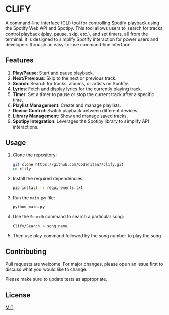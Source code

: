 # CLIFY

A command-line interface (CLI) tool for controlling Spotify playback using the Spotify Web API and Spotipy. This tool allows users to search for tracks, control playback (play, pause, skip, etc.), and set timers, all from the terminal. It is designed to simplify Spotify interaction for power users and developers through an easy-to-use command-line interface.

## Features

1. **Play/Pause**: Start and pause playback.
2. **Next/Previous**: Skip to the next or previous track.
3. **Search**: Search for tracks, albums, or artists on Spotify.
4. **Lyrics**: Fetch and display lyrics for the currently playing track.
5. **Timer**: Set a timer to pause or stop the current track after a specific time.
6. **Playlist Management**: Create and manage playlists.
7. **Device Control**: Switch playback between different devices.
8. **Library Management**: Show and manage saved tracks.
9. **Spotipy Integration**: Leverages the Spotipy library to simplify API interactions.

## Usage

1. Clone the repository:

    ```bash
    git clone https://github.com/CodeTitan7/clify.git
    cd clify
    ```

2. Install the required dependencies:

    ```bash
    pip install -r requirements.txt
    ```

3. Run the `main.py` file:

    ```bash
    python main.py
    ```

4. Use the `Search` command to search a particular song:

    ```bash
    Clify/Search > song_name
    ```

5. Then use play command followed by the song number to play the song

## Contributing

Pull requests are welcome. For major changes, please open an issue first
to discuss what you would like to change.

Please make sure to update tests as appropriate.

## License

[MIT](https://choosealicense.com/licenses/mit/)
